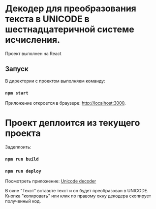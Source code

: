 # Декодер для преобразования текста в UNICODE в шестнадцатеричной системе исчисления.

Проект выполнен на React

## Запуск

В директории с проектом выполняем команду:

### `npm start`

Приложение откроется в браузере: [http://localhost:3000](http://localhost:3000).

# Проект деплоится из текущего проекта

Задеплоить:
### `npm run build`
### `npm run deploy`

Посмотреть приложение: <a href="https://ilyariver.github.io/unicode-decoder/" target="_blank">Unicode decoder</a>

В окне "Текст" вставьте текст и он будет преобразован в UNICODE. \
Кнопка "копировать" или клик по правому окну декодера скопирует полученный код.
